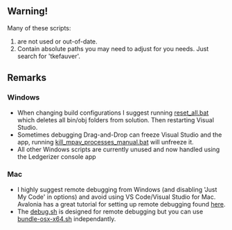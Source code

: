 ## Warning! 

Many of these scripts:
1. are not used or out-of-date. 
2. Contain absolute paths you may need to adjust for you needs. Just search for 'tkefauver'.

## Remarks

### Windows
- When changing build configurations I suggest running [reset_all.bat](./scripts/windows/reset_all.bat) which deletes all bin/obj folders from solution. Then restarting Visual Studio.
- Sometimes debugging Drag-and-Drop can freeze Visual Studio and the app, running [kill_mpav_processes_manual.bat](./scripts/windows/kill_mpav_processes_manual.bat) will unfreeze it.
- All other Windows scripts are currently unused and now handled using the Ledgerizer console app

### Mac
- I highly suggest remote debugging from Windows (and disabling 'Just My Code' in options) and avoid using VS Code/Visual Studio for Mac. Avalonia has a great tutorial for setting up remote debugging found [here](https://github.com/AvaloniaUI/Avalonia/wiki/Remotely-debugging-AvaloniaUI-on-Linux-OSX).
- The [debug.sh](./scripts/mac/sugarwv/debug.sh) is designed for remote debugging but you can use [bundle-osx-x64.sh](./scripts/mac/sugarwv/bundle-osx-x64.sh) independantly.